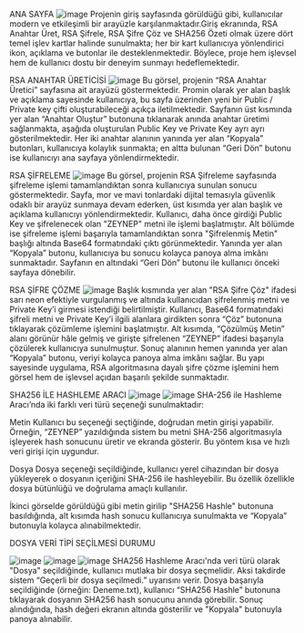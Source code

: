 ANA SAYFA
![image](https://github.com/user-attachments/assets/183a2867-a8ef-458e-b0b1-7c6563fe8d81)
Projenin giriş sayfasında görüldüğü gibi, kullanıcılar modern ve etkileşimli bir arayüzle karşılanmaktadır.Giriş ekranında, RSA Anahtar Üret, RSA Şifrele, RSA Şifre Çöz ve SHA256 Özeti olmak üzere dört temel işlev kartlar halinde sunulmakta; her bir kart kullanıcıya yönlendirici ikon, açıklama ve butonlar ile desteklenmektedir. Böylece, proje hem işlevsel hem de kullanıcı dostu bir deneyim sunmayı hedeflemektedir.

RSA ANAHTAR ÜRETİCİSİ
 ![image](https://github.com/user-attachments/assets/d68b96a9-ace6-4344-b0fd-ad0a081a892e)
Bu görsel, projenin “RSA Anahtar Üretici” sayfasına ait arayüzü göstermektedir. Promin olarak yer alan başlık ve açıklama sayesinde kullanıcıya, bu sayfa üzerinden yeni bir Public / Private key çifti oluşturabileceği açıkça iletilmektedir. Sayfanın üst kısmında yer alan “Anahtar Oluştur” butonuna tıklanarak anında anahtar üretimi sağlanmakta, aşağıda oluşturulan Public Key ve Private Key ayrı ayrı gösterilmektedir. Her iki anahtar alanının yanında yer alan “Kopyala” butonları, kullanıcıya kolaylık sunmakta; en altta bulunan “Geri Dön” butonu ise kullanıcıyı ana sayfaya yönlendirmektedir.

RSA ŞİFRELEME
![image](https://github.com/user-attachments/assets/b6846f8e-d99a-4ade-bc7b-dea1ea654c81)
Bu görsel, projenin RSA Şifreleme sayfasında şifreleme işlemi tamamlandıktan sonra kullanıcıya sunulan sonucu göstermektedir. Sayfa, mor ve mavi tonlardaki dijital temasıyla güvenlik odaklı bir arayüz sunmaya devam ederken, üst kısımda yer alan başlık ve açıklama kullanıcıyı yönlendirmektedir. Kullanıcı, daha önce girdiği Public Key ve şifrelenecek olan "ZEYNEP" metni ile işlemi başlatmıştır.
Alt bölümde ise şifreleme işlemi başarıyla tamamlandıktan sonra "Şifrelenmiş Metin" başlığı altında Base64 formatındaki çıktı görünmektedir. Yanında yer alan “Kopyala” butonu, kullanıcıya bu sonucu kolayca panoya alma imkânı sunmaktadır. Sayfanın en altındaki “Geri Dön” butonu ile kullanıcı önceki sayfaya dönebilir. 

RSA ŞİFRE ÇÖZME
![image](https://github.com/user-attachments/assets/68275fd0-d4f0-4345-b404-739097159f7e)
Başlık kısmında yer alan "RSA Şifre Çöz" ifadesi sarı neon efektiyle vurgulanmış ve altında kullanıcıdan şifrelenmiş metni ve Private Key’i girmesi istendiği belirtilmiştir. Kullanıcı, Base64 formatındaki şifreli metni ve Private Key’i ilgili alanlara girdikten sonra “Çöz” butonuna tıklayarak çözümleme işlemini başlatmıştır.
Alt kısımda, “Çözülmüş Metin” alanı görünür hâle gelmiş ve girişte şifrelenen “ZEYNEP” ifadesi başarıyla çözülerek kullanıcıya sunulmuştur. Sonuç alanının hemen yanında yer alan “Kopyala” butonu, veriyi kolayca panoya alma imkânı sağlar. Bu yapı sayesinde uygulama, RSA algoritmasına dayalı şifre çözme işlemini hem görsel hem de işlevsel açıdan başarılı şekilde sunmaktadır.

SHA256 İLE HASHLEME ARACI
![image](https://github.com/user-attachments/assets/cd9d9d4c-0796-4000-b414-2e0b7b0aa2ec)
![image](https://github.com/user-attachments/assets/d2f8bd04-383c-4c0f-ab81-3270b064db39)
SHA-256 ile Hashleme Aracı’nda iki farklı veri türü seçeneği sunulmaktadır:

Metin
Kullanıcı bu seçeneği seçtiğinde, doğrudan metin girişi yapabilir. Örneğin, “ZEYNEP” yazıldığında sistem bu metni SHA-256 algoritmasıyla işleyerek hash sonucunu üretir ve ekranda gösterir. Bu yöntem kısa ve hızlı veri girişi için uygundur.

Dosya 
Dosya seçeneği seçildiğinde, kullanıcı yerel cihazından bir dosya yükleyerek o dosyanın içeriğini SHA-256 ile hashleyebilir. Bu özellik özellikle dosya bütünlüğü ve doğrulama amaçlı kullanılır.

İkinci görselde görüldüğü gibi metin girilip "SHA256 Hashle" butonuna basıldığında, alt kısımda hash sonucu kullanıcıya sunulmakta ve “Kopyala” butonuyla kolayca alınabilmektedir. 

DOSYA VERİ TİPİ SEÇİLMESİ DURUMU

![image](https://github.com/user-attachments/assets/049c5574-ed80-4192-907e-fa563a22c63f)
![image](https://github.com/user-attachments/assets/0d725cb0-ba76-43e5-b01d-288d769bb162)
![image](https://github.com/user-attachments/assets/d0e9b919-603f-481d-8604-d6b3c43030fe)
SHA256 Hashleme Aracı'nda veri türü olarak "Dosya" seçildiğinde, kullanıcı mutlaka bir dosya seçmelidir. Aksi takdirde sistem “Geçerli bir dosya seçilmedi.” uyarısını verir.
 Dosya başarıyla seçildiğinde (örneğin: Deneme.txt), kullanıcı “SHA256 Hashle” butonuna tıklayarak dosyanın SHA256 hash sonucunu anında görebilir. Sonuç alındığında, hash değeri ekranın altında gösterilir ve "Kopyala" butonuyla panoya alınabilir.





